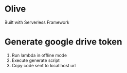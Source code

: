 # Olive

Built with Serverless Framework

# Generate google drive token

1. Run lambda in offline mode
2. Execute generate script
3. Copy code sent to local host url

